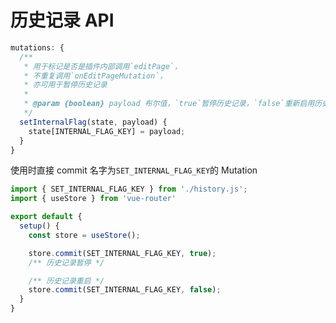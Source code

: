 # 历史记录 API

```javascript
mutations: {
  /**
   * 用于标记是否是插件内部调用`editPage`，
   * 不重复调用`onEditPageMutation`，
   * 亦可用于暂停历史记录
   * 
   * @param {boolean} payload 布尔值，`true`暂停历史记录，`false`重新启用历史记录
   */
  setInternalFlag(state, payload) {
    state[INTERNAL_FLAG_KEY] = payload;
  }
}
```

使用时直接 commit 名字为`SET_INTERNAL_FLAG_KEY`的 Mutation

```javascript
import { SET_INTERNAL_FLAG_KEY } from './history.js';
import { useStore } from 'vue-router'

export default {
  setup() {
    const store = useStore();

    store.commit(SET_INTERNAL_FLAG_KEY, true);
    /** 历史记录暂停 */

    /** 历史记录重启 */
    store.commit(SET_INTERNAL_FLAG_KEY, false);
  }
}
```
